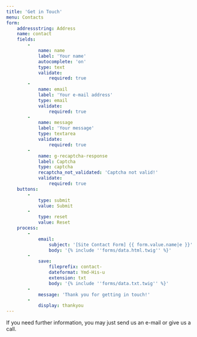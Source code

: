 ```yaml
---
title: 'Get in Touch'
menu: Contacts
form:
    addressstring: Address
    name: contact
    fields:
        -
            name: name
            label: 'Your name'
            autocomplete: 'on'
            type: text
            validate:
                required: true
        -
            name: email
            label: 'Your e-mail address'
            type: email
            validate:
                required: true
        -
            name: message
            label: 'Your message'
            type: textarea
            validate:
                required: true
        -
            name: g-recaptcha-response
            label: Captcha
            type: captcha
            recaptcha_not_validated: 'Captcha not valid!'
            validate:
                required: true
    buttons:
        -
            type: submit
            value: Submit
        -
            type: reset
            value: Reset
    process:
        -
            email:
                subject: '[Site Contact Form] {{ form.value.name|e }}'
                body: '{% include ''forms/data.html.twig'' %}'
        -
            save:
                fileprefix: contact-
                dateformat: Ymd-His-u
                extension: txt
                body: '{% include ''forms/data.txt.twig'' %}'
        -
            message: 'Thank you for getting in touch!'
        -
            display: thankyou
---
```


If you need further information, you may just send us an e-mail or give us a call.
